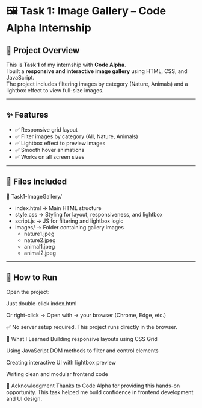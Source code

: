 # 🖼️ Task 1: Image Gallery – Code Alpha Internship

## 📌 Project Overview

This is **Task 1** of my internship with **Code Alpha**.  
I built a **responsive and interactive image gallery** using HTML, CSS, and JavaScript.  
The project includes filtering images by category (Nature, Animals) and a lightbox effect to view full-size images.

---

## ✨ Features

- ✅ Responsive grid layout
- ✅ Filter images by category (All, Nature, Animals)
- ✅ Lightbox effect to preview images
- ✅ Smooth hover animations
- ✅ Works on all screen sizes

---

## 📂 Files Included

📁 Task1-ImageGallery/
- index.html → Main HTML structure
- style.css → Styling for layout, responsiveness, and lightbox
- script.js → JS for filtering and lightbox logic
- images/ → Folder containing gallery images
   - nature1.jpeg
   - nature2.jpeg
   - animal1.jpeg
   - animal2.jpeg

---

## 🚀 How to Run


Open the project:

Just double-click index.html

Or right-click → Open with → your browser (Chrome, Edge, etc.)

✅ No server setup required. This project runs directly in the browser.

🧠 What I Learned
Building responsive layouts using CSS Grid

Using JavaScript DOM methods to filter and control elements

Creating interactive UI with lightbox preview

Writing clean and modular frontend code

🙌 Acknowledgment
Thanks to Code Alpha for providing this hands-on opportunity.
This task helped me build confidence in frontend development and UI design.
